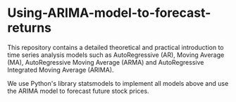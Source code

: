 # Using-ARIMA-model-to-forecast-returns
This repository contains a detailed theoretical and practical introduction to time series analysis models such as AutoRegressive (AR), Moving Average (MA), AutoRegressive Moving Average (ARMA) and AutoRegressive Integrated Moving Average (ARIMA). 

We use Python's library statsmodels to implement all models above and use the ARIMA model to forecast future stock prices.
